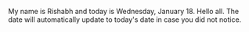 My name is Rishabh and today is Wednesday, January 18. Hello all. The date will automatically update to today's date in case you did not notice.
